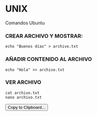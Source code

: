 # UNIX
Comandos Ubuntu

### CREAR ARCHIVO Y MOSTRAR:
`echo "Buenos días" > archivo.txt`

### AÑADIR CONTENIDO AL ARCHIVO
`echo "Hola" >> archivo.txt`

### VER ARCHIVO
`cat archivo.txt`\
`nano archivo.txt`

<button type="button" onclick="navigator.clipboard.writeText('Text to copy')">
    Copy to Clipboard...
</button>
